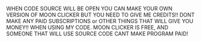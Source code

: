 WHEN CODE SOURCE WILL BE OPEN YOU CAN MAKE YOUR OWN VERSION OF MOON CLICKER BUT YOU NEED TO GIVE ME CREDITS!! DONT MAKE ANY PAID SUBSCRIPTIONS or OTHER THINGS THAT WILL GIVE YOU MONEY!! WHEN USING MY CODE. MOON CLICKER IS FREE, AND SOMEONE THAT WILL USE SOURCE CODE CANT MAKE PROGRAM PAID!
